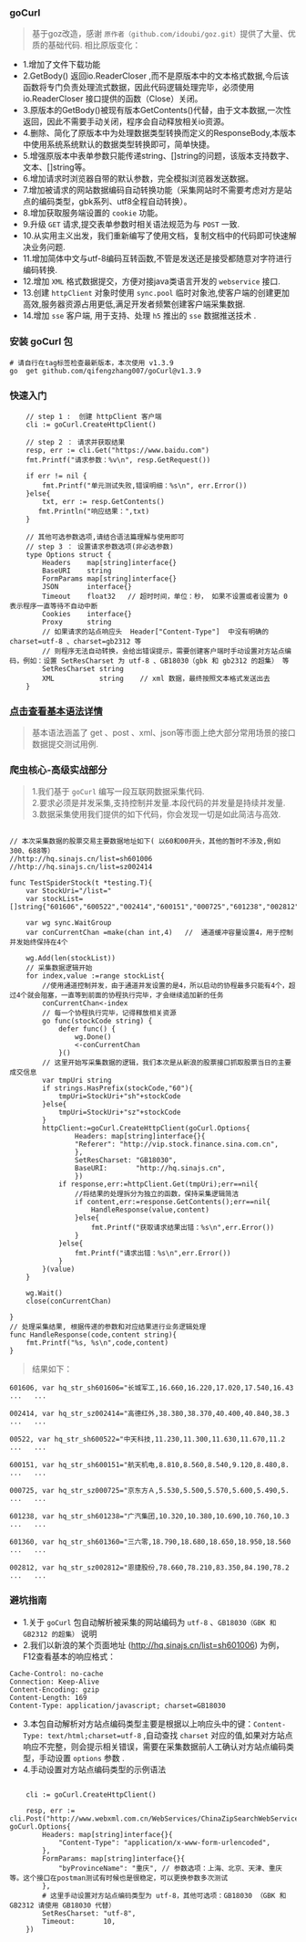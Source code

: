 ###  goCurl

> 基于goz改造，感谢 `原作者（github.com/idoubi/goz.git）`提供了大量、优质的基础代码.
> 相比原版变化：
-  1.增加了文件下载功能
-   2.GetBody() 返回io.ReaderCloser ,而不是原版本中的文本格式数据,今后该函数将专门负责处理流式数据，因此代码逻辑处理完毕，必须使用io.ReaderCloser 接口提供的函数（Close）关闭。
-   3.原版本的GetBody()被现有版本GetContents()代替，由于文本数据,一次性返回，因此不需要手动关闭，程序会自动释放相关io资源。
-   4.删除、简化了原版本中为处理数据类型转换而定义的ResponseBody,本版本中使用系统系统默认的数据类型转换即可，简单快捷。
-   5.增强原版本中表单参数只能传递string、[]string的问题，该版本支持数字、文本、[]string等。
-   6.增加请求时浏览器自带的默认参数，完全模拟浏览器发送数据。
-   7.增加被请求的网站数据编码自动转换功能（采集网站时不需要考虑对方是站点的编码类型，gbk系列、utf8全程自动转换）。
-   8.增加获取服务端设置的 `cookie` 功能。
-   9.升级 `GET` 请求,提交表单参数时相关语法规范为与 `POST` 一致.
-   10.从实用主义出发，我们重新编写了使用文档，复制文档中的代码即可快速解决业务问题.
-   11.增加简体中文与utf-8编码互转函数,不管是发送还是接受都随意对字符进行编码转换.
-   12.增加 `XML` 格式数据提交，方便对接java类语言开发的 `webservice` 接口.
-   13.创建 `httpClient` 对象时使用 `sync.pool` 临时对象池,使客户端的创建更加高效,服务器资源占用更低,满足开发者频繁创建客户端采集数据.
-   14.增加 `sse` 客户端, 用于支持、处理 `h5` 推出的 `sse` 数据推送技术 .

### 安装 goCurl 包  
```code 
# 请自行在tag标签检查最新版本，本次使用 v1.3.9
go  get github.com/qifengzhang007/goCurl@v1.3.9

```

###  快速入门  
```code
    // step 1 :  创建 httpClient 客户端
	cli := goCurl.CreateHttpClient()

    // step 2 ： 请求并获取结果
	resp, err := cli.Get("https://www.baidu.com")
	fmt.Printf("请求参数：%v\n", resp.GetRequest())

	if err != nil {
		fmt.Printf("单元测试失败,错误明细：%s\n", err.Error())
	}else{
		txt, err := resp.GetContents()
       fmt.Println("响应结果：",txt)
    }

    // 其他可选参数选项,请结合语法篇理解与使用即可
    // step 3 ： 设置请求参数选项(非必选参数)
    type Options struct {
        Headers    map[string]interface{}
        BaseURI    string
        FormParams map[string]interface{}
        JSON       interface{}
        Timeout    float32   // 超时时间，单位：秒， 如果不设置或者设置为 0 表示程序一直等待不自动中断
        Cookies    interface{}
        Proxy      string
        // 如果请求的站点响应头  Header["Content-Type"]  中没有明确的 charset=utf-8 、charset=gb2312 等
        // 则程序无法自动转换，会给出错误提示，需要创建客户端时手动设置对方站点编码，例如：设置 SetResCharset 为 utf-8 、GB18030（gbk 和 gb2312 的超集） 等
        SetResCharset string   
        XML           string    // xml 数据，最终按照文本格式发送出去
    }

```
### [点击查看基本语法详情](./test/request_test.go)     
> 基本语法涵盖了 get 、post 、xml、json等市面上绝大部分常用场景的接口数据提交测试用例.





### 爬虫核心-高级实战部分
>   1.我们基于 `goCurl` 编写一段互联网数据采集代码.  
>   2.要求必须是并发采集,支持控制并发量.本段代码的并发量是持续并发量.        
>   3.数据采集使用我们提供的如下代码，你会发现一切是如此简洁与高效.            
     
```code 

// 本次采集数据的股票交易主要数据地址如下( 以60和00开头，其他的暂时不涉及,例如 300、688等）
//http://hq.sinajs.cn/list=sh601006
//http://hq.sinajs.cn/list=sz002414

func TestSpiderStock(t *testing.T){
	var StockUri="/list="
	var stockList=[]string{"601606","600522","002414","600151","000725","601238","002812","601360"}

	var wg sync.WaitGroup
	var conCurrentChan =make(chan int,4)   //  通道缓冲容量设置4，用于控制并发始终保持在4个

	wg.Add(len(stockList))
	// 采集数据逻辑开始
	for index,value :=range stockList{
		//使用通道控制并发，由于通道并发设置的是4，所以启动的协程最多只能有4个，超过4个就会阻塞，一直等到前面的协程执行完毕，才会继续追加新的任务
		conCurrentChan<-index
		// 每一个协程执行完毕，记得释放相关资源
		go func(stockCode string) {
			defer func() {
				wg.Done()
				<-conCurrentChan
			}()
		// 这里开始写采集数据的逻辑，我们本次是从新浪的股票接口抓取股票当日的主要成交信息
		var tmpUri string
		if strings.HasPrefix(stockCode,"60"){
			tmpUri=StockUri+"sh"+stockCode
		}else{
			tmpUri=StockUri+"sz"+stockCode
		}
		httpClient:=goCurl.CreateHttpClient(goCurl.Options{
				Headers: map[string]interface{}{
				"Referer": "http://vip.stock.finance.sina.com.cn",
				},
				SetResCharset: "GB18030",
				BaseURI:       "http://hq.sinajs.cn",
				})
			if response,err:=httpClient.Get(tmpUri);err==nil{
				//将结果的处理拆分为独立的函数，保持采集逻辑简洁
				if content,err:=response.GetContents();err==nil{
					HandleResponse(value,content)
				}else{
					fmt.Printf("获取请求结果出错：%s\n",err.Error())
				}
			}else{
				fmt.Printf("请求出错：%s\n",err.Error())
			}
		}(value)
	}

	wg.Wait()
	close(conCurrentChan)

}
// 处理采集结果, 根据传递的参数和对应结果进行业务逻辑处理  
func HandleResponse(code,content string){
	fmt.Printf("%s, %s\n",code,content)
}

```  

>结果如下：
```code 
601606, var hq_str_sh601606="长城军工,16.660,16.220,17.020,17.540,16.43  ...   ...
                                                               
002414, var hq_str_sz002414="高德红外,38.380,38.370,40.400,40.840,38.3 ...   ...
                                                               
00522, var hq_str_sh600522="中天科技,11.230,11.300,11.630,11.670,11.2 ...   ...
                                                               
600151, var hq_str_sh600151="航天机电,8.810,8.560,8.540,9.120,8.480,8. ...   ...
                                                               
000725, var hq_str_sz000725="京东方Ａ,5.530,5.500,5.570,5.600,5.490,5. ...   ...
                                                               
601238, var hq_str_sh601238="广汽集团,10.320,10.380,10.690,10.760,10.3 ...   ...
                                                               
601360, var hq_str_sh601360="三六零,18.790,18.680,18.650,18.950,18.560 ...   ...
                                                               
002812, var hq_str_sz002812="恩捷股份,78.660,78.210,83.350,84.190,78.2 ...   ...

```


### 避坑指南 
- 1.关于 `goCurl` 包自动解析被采集的网站编码为 `utf-8` 、`GB18030（GBK 和 GB2312 的超集）`  说明
- 2.我们以新浪的某个页面地址 (http://hq.sinajs.cn/list=sh601006) 为例，F12查看基本的响应格式：
```code   
Cache-Control: no-cache
Connection: Keep-Alive
Content-Encoding: gzip
Content-Length: 169
Content-Type: application/javascript; charset=GB18030
```
- 3.本包自动解析对方站点编码类型主要是根据以上响应头中的键：`Content-Type: text/html;charset=utf-8` ,自动查找 `charset` 对应的值,如果对方站点响应不完整，则会提示相关错误，需要在采集数据前人工确认对方站点编码类型，手动设置 `options` 参数 .
- 4.手动设置对方站点编码类型的示例语法
```code   

	cli := goCurl.CreateHttpClient()

	resp, err := cli.Post("http://www.webxml.com.cn/WebServices/ChinaZipSearchWebService.asmx/getSupportCity", goCurl.Options{
		Headers: map[string]interface{}{
			"Content-Type": "application/x-www-form-urlencoded",
		},
		FormParams: map[string]interface{}{
			"byProvinceName": "重庆", // 参数选项：上海、北京、天津、重庆 等。这个接口在postman测试有时候也是很稳定，可以更换参数多次测试
		},
		# 这里手动设置对方站点编码类型为 utf-8，其他可选项：GB18030 （GBK 和 GB2312 请使用 GB18030 代替）
		SetResCharset: "utf-8",
		Timeout:       10,
	})

```
